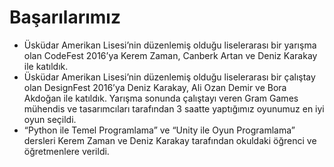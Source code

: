 # Başarılarımız

- Üsküdar Amerikan Lisesi’nin düzenlemiş olduğu liselerarası bir yarışma olan CodeFest 2016’ya Kerem Zaman, Canberk Artan ve Deniz Karakay ile katıldık.
- Üsküdar Amerikan Lisesi’nin düzenlemiş olduğu liselerarası bir çalıştay olan DesignFest 2016’ya Deniz Karakay, Ali Ozan Demir ve Bora Akdoğan ile katıldık. Yarışma sonunda çalıştayı veren Gram Games mühendis ve tasarımcıları tarafından 3 saatte yaptığımız oyunumuz en iyi oyun seçildi. 
- “Python ile Temel Programlama” ve “Unity ile Oyun Programlama” dersleri Kerem Zaman ve Deniz Karakay tarafından okuldaki öğrenci ve öğretmenlere verildi.
